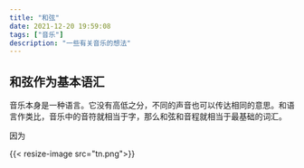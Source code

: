 ```yaml
---
title: "和弦"
date: 2021-12-20 19:59:08
tags: ["音乐"]
description: "一些有关音乐的想法"
---
```

## 和弦作为基本语汇

音乐本身是一种语言。它没有高低之分，不同的声音也可以传达相同的意思。和语言作类比，音乐中的音符就相当于字，那么和弦和音程就相当于最基础的词汇。

因为

{{< resize-image src="tn.png">}}
